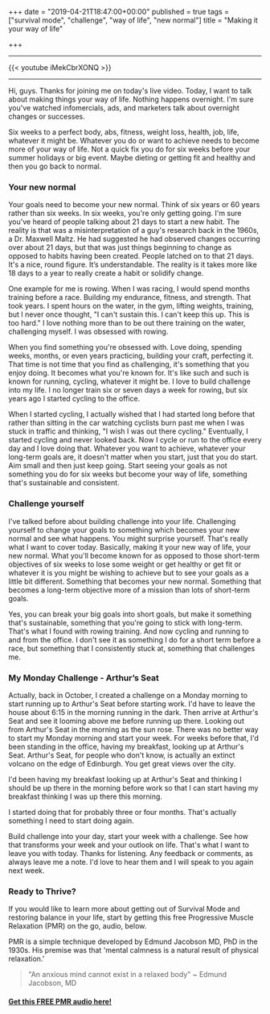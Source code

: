 +++
date = "2019-04-21T18:47:00+00:00"
published = true
tags = ["survival mode", "challenge", "way of life", "new normal"]
title = "Making it your way of life"

+++
***
{{< youtube iMekCbrXONQ >}}
***

Hi, guys. Thanks for joining me on today's live video. Today, I want to talk about making things your way of life. Nothing happens overnight. I'm sure you've watched infomercials, ads, and marketers talk about overnight changes or successes. 

Six weeks to a perfect body, abs, fitness, weight loss, health, job, life, whatever it might be. Whatever you do or want to achieve needs to become more of your way of life. Not a quick fix you do for six weeks before your summer holidays or big event. Maybe dieting or getting fit and healthy and then you go back to normal.

### Your new normal

Your goals need to become your new normal. Think of six years or 60 years rather than six weeks. In six weeks, you're only getting going. I'm sure you've heard of people talking about 21 days to start a new habit. The reality is that was a misinterpretation of a guy's research back in the 1960s, a Dr. Maxwell Maltz. He had suggested he had observed changes occurring over about 21 days, but that was just things beginning to change as opposed to habits having been created. People latched on to that 21 days. It's a nice, round figure. It’s understandable. The reality is it takes more like 18 days to a year to really create a habit or solidify change.


One example for me is rowing. When I was racing, I would spend months training before a race. Building my endurance, fitness, and strength. That took years. I spent hours on the water, in the gym, lifting weights, training, but I never once thought, "I can't sustain this. I can't keep this up. This is too hard." I love nothing more than to be out there training on the water, challenging myself. I was obsessed with rowing.


When you find something you're obsessed with. Love doing, spending weeks, months, or even years practicing, building your craft, perfecting it. That time is not time that you find as challenging, it's something that you enjoy doing. It becomes what you're known for. It's like such and such is known for running, cycling, whatever it might be. I love to build challenge into my life. I no longer train six or seven days a week for rowing, but six years ago I started cycling to the office.


When I started cycling, I actually wished that I had started long before that rather than sitting in the car watching cyclists burn past me when I was stuck in traffic and thinking, "I wish I was out there cycling." Eventually, I started cycling and never looked back. Now I cycle or run to the office every day and I love doing that. Whatever you want to achieve, whatever your long-term goals are, it doesn't matter when you start, just that you do start. Aim small and then just keep going. Start seeing your goals as not something you do for six weeks but become your way of life, something that's sustainable and consistent.

### Challenge yourself

I've talked before about building challenge into your life. Challenging yourself to change your goals to something which becomes your new normal and see what happens. You might surprise yourself. That's really what I want to cover today. Basically, making it your new way of life, your new normal. What you'll become known for as opposed to those short-term objectives of six weeks to lose some weight or get healthy or get fit or whatever it is you might be wishing to achieve but to see your goals as a little bit different. Something that becomes your new normal. Something that becomes a long-term objective more of a mission than lots of short-term goals.


Yes, you can break your big goals into short goals, but make it something that's sustainable, something that you're going to stick with long-term. That's what I found with rowing training. And now cycling and running to and from the office. I don't see it as something I do for a short term before a race, but something that I consistently stuck at, something that challenges me.

### My Monday Challenge - Arthur’s Seat

Actually, back in October, I created a challenge on a Monday morning to start running up to Arthur's Seat before starting work. I'd have to leave the house about 6:15 in the morning running in the dark. Then arrive at Arthur's Seat and see it looming above me before running up there.  Looking out from Arthur's Seat in the morning as the sun rose. There was no better way to start my Monday morning and start your week. For weeks before that, I'd been standing in the office, having my breakfast, looking up at Arthur's Seat. Arthur's Seat, for people who don't know, is actually an extinct volcano on the edge of Edinburgh. You get great views over the city. 

I'd been having my breakfast looking up at Arthur's Seat and thinking I should be up there in the morning before work so that I can start having my breakfast thinking I was up there this morning. 

I started doing that for probably three or four months. That's actually something I need to start doing again.

Build challenge into your day, start your week with a challenge. See how that transforms your week and your outlook on life. That's what I want to leave you with today. Thanks for listening. Any feedback or comments, as always leave me a note. I'd love to hear them and I will speak to you again next week.


### Ready to Thrive?

If you would like to learn more about getting out of Survival Mode and restoring balance in your life, start by getting this free Progressive Muscle Relaxation (PMR) on the go, audio, below.

PMR is a simple technique developed by Edmund Jacobson MD, PhD in the 1930s. His premise was that 'mental calmness is a natural result of physical relaxation.'

> "An anxious mind cannot exist in a relaxed body" \~ Edmund Jacobson, MD

#### [Get this FREE PMR audio here!](https://fearextinguishers.com/)